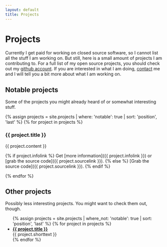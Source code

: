 ```yaml
---
layout: default
title: Projects
---
```


# Projects

Currently I get paid for working on closed source software, so I cannot list
all the stuff I am working on. But still, here is a small amount of projects I
am contributing to. For a full list of my open source projects, you should
check out my [github account][github]. If you are interested in what I am
doing, [contact][contact] me and I will tell you a bit more about what I am
working on.

## Notable projects

Some of the projects you might already heard of or somewhat interesting stuff.

{% assign projects = site.projects | where: 'notable': true | sort: 'position', 'last' %}
{% for project in projects %}

### {{ project.title }}

{{ project.content }}

{% if project.infolink %}
Get [more information]({{ project.infolink }}) or [grab the source code]({{ project.sourcelink }}).
{% else %}
[Grab the source code]({{ project.sourcelink }}).
{% endif %}

{% endfor %}

## Other projects

Possibly less interesting projects. You might want to check them out, though.

<ul>
{% assign projects = site.projects | where_not: 'notable': true | sort: 'position', 'last' %}
{% for project in projects %}
  <li>
    <a href="{{ project.sourcelink }}"><strong>{{ project.title }}</strong></a><br>
    {{ project.shorttext }}
  </li>
{% endfor %}
</ul>

[contact]: /contact.html
[github]: https://github.com/denschub
